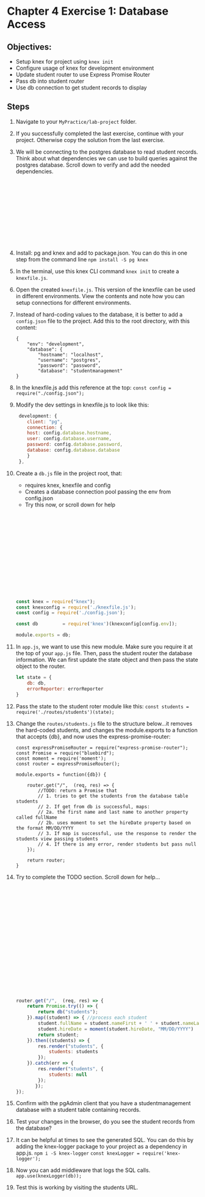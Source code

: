 # Chapter 4 Exercise 1: Database Access

## Objectives:
* Setup knex for project using `knex init`
* Configure usage of knex for development environment
* Update student router to use Express Promise Router
* Pass db into student router
* Use db connection to get student records to display

## Steps 

1. Navigate to your `MyPractice/lab-project` folder.

1. If you successfully completed the last exercise, continue with your project. Otherwise copy the solution from the last exercise.

1. We will be connecting to the postgres database to read student records. Think about what dependencies we can use to build queries against the postgres database. Scroll down to verify and add the needed dependencies.
	```













	```

1. Install:  pg and knex and add to package.json. You can do this in one step from the command line 
`npm install -S pg knex `

1. In the terminal, use this knex CLI command ```knex init``` to create a `knexfile.js`.

1. Open the created `knexfile.js`. This version of the knexfile can be used in different environments. View the contents and note how you can setup connections for different environments.

1. Instead of hard-coding values to the database, it is better to add a `config.json` file to the project. Add this to the root directory, with this content:
	```
	{
		"env": "development",
		"database": {
			"hostname": "localhost",
			"username": "postgres",
			"password": "password",
			"database": "studentmanagement"
	}
	```

1. In the knexfile.js add this reference at the top:
	``` const config = require("./config.json"); ```

1. 	Modify the dev settings in knexfile.js to look like this:
	```javascript	
	 development: {
		client: "pg",
		connection: {
		host: config.database.hostname,
		user: config.database.username,
		password: config.database.password,
		database: config.database.database
		}
 	 },
	```

1. Create a `db.js` file in the project root, that:
	* requires knex, knexfile and config
	* Creates a database connection pool passing the env from config.json
	* Try this now, or scroll down for help
	``` javascript
















	const knex = require("knex");
	const knexconfig = require('./knexfile.js'); 
	const config = require('./config.json'); 

	const db         = require('knex')(knexconfig[config.env]);

	module.exports = db;
	```

1. In `app.js`, we want to use this new module. Make sure you require it at the top of your `app.js` file. Then, pass the student router the database information. We can first update the state object and then pass the state object to the router. 

	``` javascript
	let state = {
		db: db,
		errorReporter: errorReporter
	}
	```

1. Pass the state to the student roter module like this:
	``` const students = require('./routes/students')(state); ```

1. Change the `routes/students.js` file to the structure below...it removes the hard-coded students, and changes the module.exports to a function that accepts {db}, and now uses the express-promise-router:
	```
	const expressPromiseRouter = require("express-promise-router");
	const Promise = require("bluebird");
	const moment = require('moment');
	const router = expressPromiseRouter();
	
	module.exports = function({db}) {
		
		router.get("/",  (req, res) => {
			//TODO: return a Promise that 
			// 1. tries to get the students from the database table students
			// 2. If get from db is successful, maps:
			// 2a. the first name and last name to another property called fullName
			// 2b. uses moment to set the hireDate property based on the format MM/DD/YYYY
			// 3. If map is successful, use the response to render the students view passing students
			// 4. If there is any error, render students but pass null
		});
		
		return router;
	}

	```

1. Try to complete the TODO section. Scroll down for help...
	``` javascript





















	router.get("/",  (req, res) => {
		return Promise.try(() => {
			return db("students");
		}).map((student) => { //process each student
			student.fullName = student.nameFirst + ' ' + student.nameLast;
			student.hireDate = moment(student.hireDate, "MM/DD/YYYY")
			return student;
		}).then((students) => {
			res.render("students", {
				students: students
			});
		}).catch(err => {
			res.render("students", {
				students: null
			});
	       });
	});
	```

1. Confirm with the pgAdmin client that you have a studentmanagement database with a student table containing records. 

1. Test your changes in the browser, do you see the student records from the database?

1. It can be helpful at times to see the generated SQL. You can do this by adding the knex-logger package to your project as a dependency in app.js.
	```npm i -S knex-logger```
	```const knexLogger = require('knex-logger');```

1. Now you can add middleware that logs the SQL calls.
	``` app.use(knexLogger(db)); ```

1. Test this is working by visiting the students URL.










